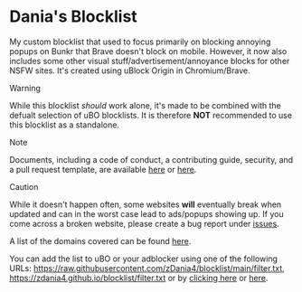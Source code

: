 # Dania's Blocklist
My custom blocklist that used to focus primarily on blocking annoying popups on Bunkr that Brave doesn't block on mobile. However, it now also includes some other visual stuff/advertisement/annoyance blocks for other NSFW sites. It's created using uBlock Origin in Chromium/Brave.

> [!WARNING]
> While this blocklist *should* work alone, it's made to be combined with the defualt selection of uBO blocklists. It is therefore **NOT** recommended to use this blocklist as a standalone.

> [!NOTE]
> Documents, including a code of conduct, a contributing guide, security, and a pull request template, are available [here](https://github.com/zDania4/blocklist/tree/main/docs) or [here](https://zdania4.github.io/blocklist/docs/).

> [!CAUTION]
> While it doesn't happen often, some websites **will** eventually break when updated and can in the worst case lead to ads/popups showing up. If you come across a broken website, please create a bug report under [issues](https://github.com/zDania4/blocklist/issues).

A list of the domains covered can be found [here](https://zdania4.github.io/blocklist/domains).

You can add the list to uBO or your adblocker using one of the following URLs:
https://raw.githubusercontent.com/zDania4/blocklist/main/filter.txt, https://zdania4.github.io/blocklist/filter.txt or by [clicking here](https://raw.githubusercontent.com/zDania4/blocklist/main/filter.txt) or [here](https://zdania4.github.io/blocklist/filter.txt).
